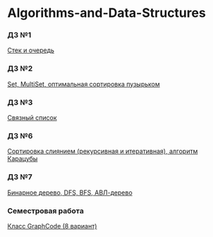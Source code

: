 # Algorithms-and-Data-Structures

### ДЗ №1

[Стек и очередь](https://github.com/rishat19/Algorithms-and-Data-Structures/tree/master/Stack%20and%20Queue/src)

### ДЗ №2

[Set, MultiSet, оптимальная сортировка пузырьком](https://github.com/rishat19/Algorithms-and-Data-Structures/tree/master/Set%2C%20MultiSet%20and%20BubbleSort/src)

### ДЗ №3

[Связный список](https://github.com/rishat19/Algorithms-and-Data-Structures/tree/master/LinkedList/src)

### ДЗ №6
[Сортировка слиянием (рекурсивная и итеративная), алгоритм Карацубы](https://github.com/rishat19/Algorithms-and-Data-Structures/tree/master/Merge%20Sort%20and%20Karatsuba%20algorithm/src)

### ДЗ №7
[Бинарное дерево, DFS, BFS, АВЛ-дерево]()

### Семестровая работа
[Класс GraphCode (8 вариант)](https://github.com/rishat19/Algorithms-and-Data-Structures/tree/master/GraphCode%20(Semester%20work%2C%20Ganiev%20and%20Evsikova)/src)
